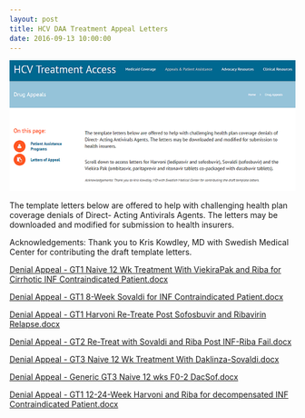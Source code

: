 ```yaml
---
layout: post
title: HCV DAA Treatment Appeal Letters
date: 2016-09-13 10:00:00
---
```


[![](/assets/images/hcv-daa-treatment-appeal-letters.png)](http://hcvtreatmentaccess.org/drug-appeals/)

The template letters below are offered to help with challenging health plan coverage denials of Direct- Acting Antivirals Agents. The letters may be downloaded and modified for submission to health insurers.

Acknowledgements: Thank you to Kris Kowdley, MD with Swedish Medical Center for contributing the draft template letters.

[Denial Appeal - GT1 Naive 12 Wk Treatment With ViekiraPak and Riba for Cirrhotic INF Contraindicated Patient.docx](https://jumpshare.com/v/l0otHrl7fk0yXuGHBwQA)

[Denial Appeal - GT1 8-Week Sovaldi for INF Contraindicated Patient.docx](https://jumpshare.com/v/EsIJoP5ZJ5CNlf2I0nrO)

[Denial Appeal - GT1 Harvoni Re-Treate Post Sofosbuvir and Ribavirin Relapse.docx](https://jumpshare.com/v/eTrRuHiXLzWbXLaxwQY1)

[Denial Appeal - GT2 Re-Treat with Sovaldi and Riba Post INF-Riba Fail.docx](https://jumpshare.com/v/XIKuIbwQwmShPyBEy3X3)

[Denial Appeal - GT3 Naive 12 Wk Treatment With Daklinza-Sovaldi.docx](https://jumpshare.com/v/BQeoUDkuPYb7qEivW88S)

[Denial Appeal - Generic GT3 Naive 12 wks F0-2 DacSof.docx](https://jumpshare.com/v/2pqaxtzXjL9gqUsId1Xp)

[Denial Appeal - GT1 12-24-Week Harvoni and Riba for decompensated INF Contraindicated Patient.docx](https://jumpshare.com/v/S9Gg8e0jmcmx2rXWDQBW)

